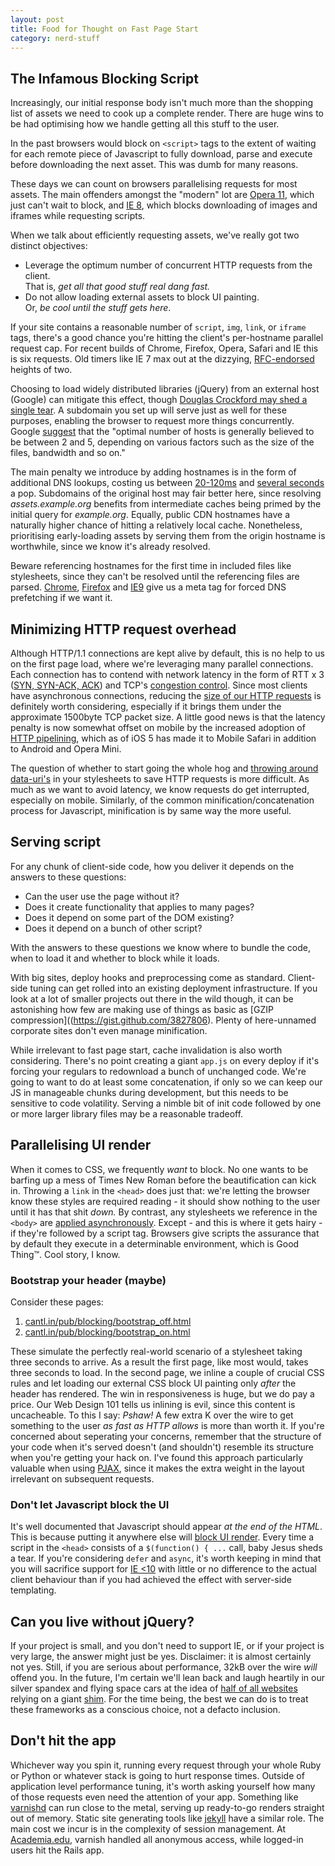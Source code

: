 ```yaml
---
layout: post
title: Food for Thought on Fast Page Start
category: nerd-stuff
---
```


## The Infamous Blocking Script

Increasingly, our initial response body isn't much more than the shopping list of assets we need to cook up a complete render. There are huge wins to be had optimising how we handle getting all this stuff to the user.

In the past browsers would block on <code>&lt;script&gt;</code> tags to the extent of waiting for each remote piece of Javascript to fully download, parse and execute before downloading the next asset. This was dumb for many reasons.

These days we can count on browsers parallelising requests for most assets. The main offenders amongst the "modern" lot are [Opera 11](http://www.browserscope.org/?category=network&ua=Opera%2011*), which just can't wait to block, and [IE 8](http://www.browserscope.org/?category=network&ua=IE%208*), which blocks downloading of images and iframes while requesting scripts.

When we talk about efficiently requesting assets, we've really got two distinct objectives:

* Leverage the optimum number of concurrent HTTP requests from the client.<br />That is, *get all that good stuff real dang fast.*
* Do not allow loading external assets to block UI painting.<br />Or, *be cool until the stuff gets here*.

If your site contains a reasonable number of <code>script</code>, <code>img</code>, <code>link</code>, or <code>iframe</code> tags, there's a good chance you're hitting the client's per-hostname parallel request cap. For recent builds of Chrome, Firefox, Opera, Safari and IE this is six requests. Old timers like IE 7 max out at the dizzying, [RFC-endorsed](http://www.w3.org/Protocols/rfc2616/rfc2616-sec8.html#sec8.1.4) heights of two.

Choosing to load widely distributed libraries (jQuery) from an external host (Google) can mitigate this effect, though [Douglas Crockford may shed a single tear](https://github.com/douglascrockford/JSON-js/blob/master/json2.js#L15). A subdomain you set up will serve just as well for these purposes, enabling the browser to request more things concurrently. Google [suggest](https://developers.google.com/speed/docs/best-practices/rtt) that the "optimal number of hosts is generally believed to be between 2 and 5, depending on various factors such as the size of the files, bandwidth and so on."

The main penalty we introduce by adding hostnames is in the form of additional DNS lookups, costing us between [20-120ms](http://developer.yahoo.com/performance/rules.html) and [several seconds](http://www.chromium.org/developers/design-documents/dns-prefetching) a pop. Subdomains of the original host may fair better here, since resolving *assets.example.org* benefits from intermediate caches being primed by the initial query for *example.org*. Equally, public CDN hostnames have a naturally higher chance of hitting a relatively local cache. Nonetheless, prioritising early-loading assets by serving them from the origin hostname is worthwhile, since we know it's already resolved.

Beware referencing hostnames for the first time in included files like stylesheets, since they can't be resolved until the referencing files are parsed. [Chrome](http://www.chromium.org/developers/design-documents/dns-prefetching), [Firefox](https://developer.mozilla.org/en-US/docs/Controlling_DNS_prefetching) and [IE9](http://blogs.msdn.com/b/ie/archive/2011/03/17/internet-explorer-9-network-performance-improvements.aspx) give us a meta tag for forced DNS prefetching if we want it.

## Minimizing HTTP request overhead

Although HTTP/1.1 connections are kept alive by default, this is no help to us on the first page load, where we're leveraging many parallel connections. Each connection has to contend with network latency in the form of RTT x 3 ([SYN, SYN-ACK, ACK](http://en.wikipedia.org/wiki/Transmission_Control_Protocol#Connection_establishment)) and TCP's [congestion control](http://tools.ietf.org/html/rfc5681). Since most clients have asynchronous connections, reducing the [size of our HTTP requests](https://developers.google.com/speed/docs/best-practices/request) is definitely worth considering, especially if it brings them under the approximate 1500byte TCP packet size. A little good news is that the latency penalty is now somewhat offset on mobile by the increased adoption of [HTTP pipelining](http://www.w3.org/Protocols/rfc2616/rfc2616-sec8.html), which as of iOS 5 has made it to Mobile Safari in addition to Android and Opera Mini.

The question of whether to start going the whole hog and [throwing around data-uri's](https://gist.github.com/3828068) in your stylesheets to save HTTP requests is more difficult. As much as we want to avoid latency, we know requests do get interrupted, especially on mobile. Similarly, of the common minification/concatenation process for Javascript, minification is by same way the more useful.

## Serving script

For any chunk of client-side code, how you deliver it depends on the answers to these questions:

* Can the user use the page without it?
* Does it create functionality that applies to many pages?
* Does it depend on some part of the DOM existing?
* Does it depend on a bunch of other script?

With the answers to these questions we know where to bundle the code, when to load it and whether to block while it loads.

With big sites, deploy hooks and preprocessing come as standard. Client-side tuning can get rolled into an existing deployment infrastructure. If you look at a lot of smaller projects out there in the wild though, it can be astonishing how few are making use of things as basic as [GZIP compression]((https://gist.github.com/3827806). Plenty of here-unnamed corporate sites don't even manage minification.

While irrelevant to fast page start, cache invalidation is also worth considering. There's no point creating a giant <code>app.js</code> on every deploy if it's forcing your regulars to redownload a bunch of unchanged code. We're going to want to do at least some concatenation, if only so we can keep our JS in manageable chunks during development, but this needs to be sensitive to code volatility. Serving a nimble bit of init code followed by one or more larger library files may be a reasonable tradeoff.

## Parallelising UI render

When it comes to CSS, we frequently *want* to block. No one wants to be barfing up a mess of Times New Roman before the beautification can kick in. Throwing a <code>link</code> in the <code>&lt;head&gt;</code> does just that: we're letting the browser know these styles are required reading - it should show nothing to the user until it has that shit *down.* By contrast, any stylesheets we reference in the <code>&lt;body&gt;</code> are <a href="http://cantl.in/pub/blocking/css/">applied asynchronously</a>. Except - and this is where it gets hairy - if they're followed by a script tag. Browsers give scripts the assurance that by default they execute in a determinable environment, which is Good Thing&trade;. Cool story, I know.

### Bootstrap your header (maybe)

Consider these pages:

1. [cantl.in/pub/blocking/bootstrap_off.html](http://cantl.in/pub/blocking/bootstrap_off.html)
2. [cantl.in/pub/blocking/bootstrap_on.html](http://cantl.in/pub/blocking/bootstrap_on.html)

These simulate the perfectly real-world scenario of a stylesheet taking three seconds to arrive. As a result the first page, like most would, takes three seconds to load. In the second page, we inline a couple of crucial CSS rules and let loading our external CSS block UI painting only *after* the header has rendered. The win in responsiveness is huge, but we do pay a price. Our Web Design 101 tells us inlining is evil, since this content is uncacheable. To this I say: *Pshaw!* A few extra K over the wire to get something to the user *as fast as HTTP allows* is more than worth it. If you're concerned about seperating your concerns, remember that the structure of your code when it's served doesn't (and shouldn't) resemble its structure when you're getting your hack on. I've found this approach particularly valuable when using [PJAX](http://pjax.heroku.com/), since it makes the extra weight in the layout irrelevant on subsequent requests.

### Don't let Javascript block the UI

It's well documented that Javascript should appear *at the end of the HTML*. This is because putting it anywhere else will [block UI render](http://cantl.in/pub/blocking/js/js_block.html). Every time a script in the <code>&lt;head&gt;</code> consists of a <code>$(function() { ...</code> call, baby Jesus sheds a tear. If you're considering <code>defer</code> and <code>async</code>, it's worth keeping in mind that you will sacrifice support for [IE &lt;10](http://caniuse.com/#feat=script-async) with little or no difference to the actual client behaviour than if you had achieved the effect with server-side templating.

## Can you live without jQuery?

If your project is small, and you don't need to support IE, or if your project is very large, the answer might just be yes. Disclaimer: it is almost certainly not yes. Still, if you are serious about performance, 32kB over the wire *will* offend you. In the future, I'm certain we'll lean back and laugh heartily in our silver spandex and flying space cars at the idea of [half of all websites](http://www.theregister.co.uk/2012/08/14/jquery_used_by_half_of_all_websites/) relying on a giant [shim](http://en.wikipedia.org/wiki/Shim_(computing)). For the time being, the best we can do is to treat these frameworks as a conscious choice, not a defacto inclusion.

## Don't hit the app

Whichever way you spin it, running every request through your whole Ruby or Python or whatever stack is going to hurt response times. Outside of application level performance tuning, it's worth asking yourself how many of those requests even need the attention of your app. Something like [varnishd](https://www.varnish-cache.org/) can run close to the metal, serving up ready-to-go renders straight out of memory. Static site generating tools like [jekyll](https://github.com/mojombo/jekyll) have a similar role. The main cost we incur is in the complexity of session management. At [Academia.edu](http://academia.edu), varnish handled all anonymous access, while logged-in users hit the Rails app.

<!-- When every bit of Javascript in a project begins <code>$(function() {...</code>, something is amiss. Sure, there are reasons we might want to do that, but for too many <code>DOMContentLoaded</code> seems to be merely the defacto starting place. A script's goal should generally be to execute at the first moment it won't break, and in a world where it commonly constructs its own DOM, this can often be right away. The question to ask is *what is the desired execution context for this code*. Serving it at the right time trumps programmatically delaying execution.


I don't need to tell you to minify that shit. I don't need to tell you to GZIP it. <span style="font-size:12px;">If you're not doing any of the last three things, anything else I have to say is so much piss in the wind until you sort that shit out.</span>

Loading Javascript is not a simple matter, especially on large projects.


More staggering than this is how many hundreds of articles exist firmly instructing developers to , all of which are ignored.


Some script does need a complete DOM to work with, particularly if you're doing the bulk of your templating on the server side. But: in a world where much JS is minimally coupled to the initial DOM, and commonly responsible for constructing its own UI, executing as soon as we can 

In a world where script is minimally coupled to the initial DOM, and commonly responsible for constructing its own UI, it generally

Not only does it allow you the laziness of including your Javascript before it's time for it to execute, it can imply hard coupling between the rendered DOM and the Javascript. In a world where our JS is as often as not *building* the DOM.


Simply put, the responsiveness of a UI is a measure of how long it takes something to happen after a user has done something. Your website has an invisible button, called "Open this website", which is the first button every user presses, one way or another. How fast we start is everything - 


People got all kinds of upset about the notorious "FOUT" caused by text using a remote @font-face being rendered before the font file had loaded

Stylesheets and scripts may download in paralell, but how they impact page render is a very different matter. In Chrome, IE and Safari, a CSS link tag in the <code>&lt;head&gt;</code> will completely block page render. You might think is would be a good thing - no one wants a mess of Times New Roman flooding the page before the CSS can kick in. Still, I contend that really, we can do better than this. Show a spinner, your page background colour or your logo: anything to let the user know *it's working*. Drop an <code>&lt;img style="background:url(data-uri..." /&gt;</code> if you have to, that little bit of uncacheable inline data pails in comparison to all those bits of network latency your page is waiting on. -->